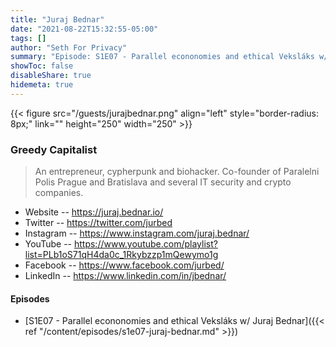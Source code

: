 ```yaml
---
title: "Juraj Bednar"
date: "2021-08-22T15:32:55-05:00"
tags: []
author: "Seth For Privacy"
summary: "Episode: S1E07 - Parallel econonomies and ethical Veksláks w/ Juraj Bednar"
showToc: false
disableShare: true
hidemeta: true
---
```


{{< figure src="/guests/jurajbednar.png" align="left" style="border-radius: 8px;" link="" height="250" width="250" >}}

### Greedy Capitalist

> An entrepreneur, cypherpunk and biohacker. Co-founder of Paralelni Polis Prague and Bratislava and several IT security and crypto companies.

- Website -- https://juraj.bednar.io/
- Twitter -- https://twitter.com/jurbed
- Instagram -- https://www.instagram.com/juraj.bednar/
- YouTube -- https://www.youtube.com/playlist?list=PLb1oS71qH4da0c_1Rkybzzp1mQewymo1g
- Facebook -- https://www.facebook.com/jurbed/
- LinkedIn -- https://www.linkedin.com/in/jbednar/

#### Episodes

- [S1E07 - Parallel econonomies and ethical Veksláks w/ Juraj Bednar]({{< ref "/content/episodes/s1e07-juraj-bednar.md" >}})
